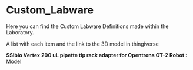 # Custom_Labware

Here you can find the Custom Labware Definitions made within the Laboratory.

A list with each item and the link to the 3D model in thingiverse

**SSIbio Vertex 200 uL pipette tip rack adapter for Opentrons OT-2 Robot :** [Model]()
